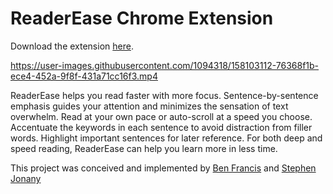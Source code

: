 # ReaderEase Chrome Extension
Download the extension [here](https://chrome.google.com/webstore/detail/readerease/bohihapocaipjlglegpjpknckgioggom?hl=en-US).

https://user-images.githubusercontent.com/1094318/158103112-76368f1b-ece4-452a-9f8f-431a71cc16f3.mp4


ReaderEase helps you read faster with more focus. Sentence-by-sentence emphasis guides your attention and minimizes the sensation of text overwhelm. Read at your own pace or auto-scroll at a speed you choose. Accentuate the keywords in each sentence to avoid distraction from filler words. Highlight important sentences for later reference. For both deep and speed reading, ReaderEase can help you learn more in less time.

This project was conceived and implemented by [Ben Francis](https://github.com/benfrancis314) and [Stephen Jonany](https://github.com/sjonany)
